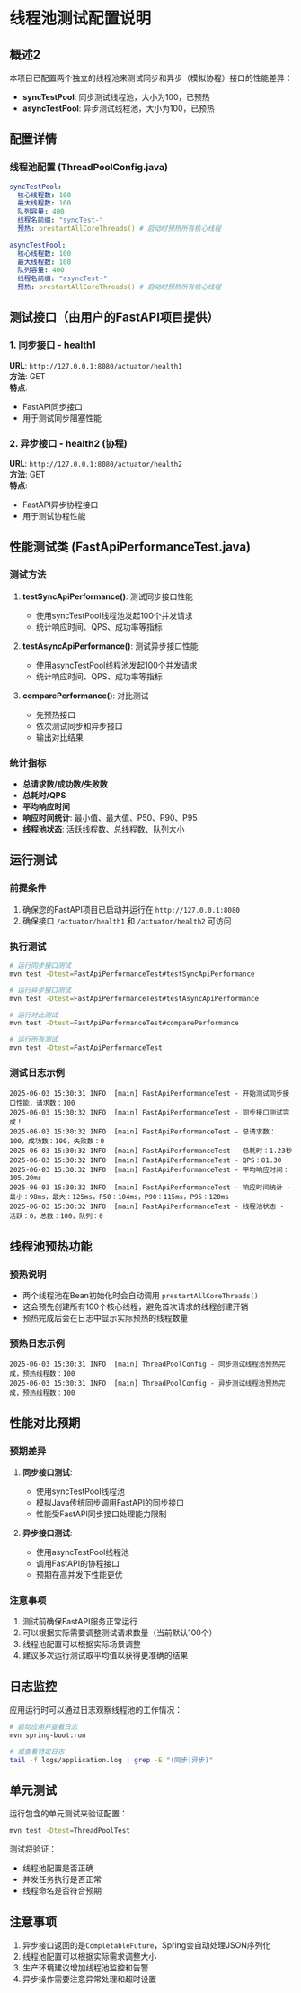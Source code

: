 # 线程池测试配置说明

## 概述2

本项目已配置两个独立的线程池来测试同步和异步（模拟协程）接口的性能差异：

- **syncTestPool**: 同步测试线程池，大小为100，已预热
- **asyncTestPool**: 异步测试线程池，大小为100，已预热

## 配置详情

### 线程池配置 (ThreadPoolConfig.java)

```yaml
syncTestPool:
  核心线程数: 100
  最大线程数: 100
  队列容量: 400
  线程名前缀: "syncTest-"
  预热: prestartAllCoreThreads() # 启动时预热所有核心线程
  
asyncTestPool:
  核心线程数: 100
  最大线程数: 100
  队列容量: 400
  线程名前缀: "asyncTest-"
  预热: prestartAllCoreThreads() # 启动时预热所有核心线程
```

## 测试接口（由用户的FastAPI项目提供）

### 1. 同步接口 - health1

**URL**: `http://127.0.0.1:8080/actuator/health1`  
**方法**: GET  
**特点**: 
- FastAPI同步接口
- 用于测试同步阻塞性能

### 2. 异步接口 - health2 (协程)

**URL**: `http://127.0.0.1:8080/actuator/health2`  
**方法**: GET  
**特点**:
- FastAPI异步协程接口
- 用于测试协程性能

## 性能测试类 (FastApiPerformanceTest.java)

### 测试方法

1. **testSyncApiPerformance()**: 测试同步接口性能
   - 使用syncTestPool线程池发起100个并发请求
   - 统计响应时间、QPS、成功率等指标
   
2. **testAsyncApiPerformance()**: 测试异步接口性能
   - 使用asyncTestPool线程池发起100个并发请求
   - 统计响应时间、QPS、成功率等指标

3. **comparePerformance()**: 对比测试
   - 先预热接口
   - 依次测试同步和异步接口
   - 输出对比结果

### 统计指标

- **总请求数/成功数/失败数**
- **总耗时/QPS**
- **平均响应时间**
- **响应时间统计**: 最小值、最大值、P50、P90、P95
- **线程池状态**: 活跃线程数、总线程数、队列大小

## 运行测试

### 前提条件

1. 确保您的FastAPI项目已启动并运行在 `http://127.0.0.1:8080`
2. 确保接口 `/actuator/health1` 和 `/actuator/health2` 可访问

### 执行测试

```bash
# 运行同步接口测试
mvn test -Dtest=FastApiPerformanceTest#testSyncApiPerformance

# 运行异步接口测试
mvn test -Dtest=FastApiPerformanceTest#testAsyncApiPerformance

# 运行对比测试
mvn test -Dtest=FastApiPerformanceTest#comparePerformance

# 运行所有测试
mvn test -Dtest=FastApiPerformanceTest
```

### 测试日志示例

```
2025-06-03 15:30:31 INFO  [main] FastApiPerformanceTest - 开始测试同步接口性能，请求数：100
2025-06-03 15:30:32 INFO  [main] FastApiPerformanceTest - 同步接口测试完成！
2025-06-03 15:30:32 INFO  [main] FastApiPerformanceTest - 总请求数：100，成功数：100，失败数：0
2025-06-03 15:30:32 INFO  [main] FastApiPerformanceTest - 总耗时：1.23秒
2025-06-03 15:30:32 INFO  [main] FastApiPerformanceTest - QPS：81.30
2025-06-03 15:30:32 INFO  [main] FastApiPerformanceTest - 平均响应时间：105.20ms
2025-06-03 15:30:32 INFO  [main] FastApiPerformanceTest - 响应时间统计 - 最小：98ms，最大：125ms，P50：104ms，P90：115ms，P95：120ms
2025-06-03 15:30:32 INFO  [main] FastApiPerformanceTest - 线程池状态 - 活跃：0，总数：100，队列：0
```

## 线程池预热功能

### 预热说明

- 两个线程池在Bean初始化时会自动调用 `prestartAllCoreThreads()`
- 这会预先创建所有100个核心线程，避免首次请求的线程创建开销
- 预热完成后会在日志中显示实际预热的线程数量

### 预热日志示例

```
2025-06-03 15:30:31 INFO  [main] ThreadPoolConfig - 同步测试线程池预热完成，预热线程数：100
2025-06-03 15:30:31 INFO  [main] ThreadPoolConfig - 异步测试线程池预热完成，预热线程数：100
```

## 性能对比预期

### 预期差异

1. **同步接口测试**:
   - 使用syncTestPool线程池
   - 模拟Java传统同步调用FastAPI的同步接口
   - 性能受FastAPI同步接口处理能力限制

2. **异步接口测试**:
   - 使用asyncTestPool线程池  
   - 调用FastAPI的协程接口
   - 预期在高并发下性能更优

### 注意事项

1. 测试前确保FastAPI服务正常运行
2. 可以根据实际需要调整测试请求数量（当前默认100个）
3. 线程池配置可以根据实际场景调整
4. 建议多次运行测试取平均值以获得更准确的结果

## 日志监控

应用运行时可以通过日志观察线程池的工作情况：

```bash
# 启动应用并查看日志
mvn spring-boot:run

# 或查看特定日志
tail -f logs/application.log | grep -E "(同步|异步)"
```

## 单元测试

运行包含的单元测试来验证配置：

```bash
mvn test -Dtest=ThreadPoolTest
```

测试将验证：
- 线程池配置是否正确
- 并发任务执行是否正常
- 线程命名是否符合预期

## 注意事项

1. 异步接口返回的是`CompletableFuture`，Spring会自动处理JSON序列化
2. 线程池配置可以根据实际需求调整大小
3. 生产环境建议增加线程池监控和告警
4. 异步操作需要注意异常处理和超时设置 